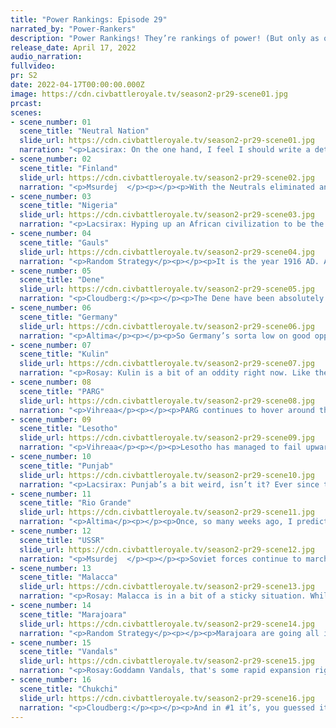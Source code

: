 ```yaml
---
title: "Power Rankings: Episode 29"
narrated_by: "Power-Rankers"
description: "Power Rankings! They’re rankings of power! (But only as of the instant of the end of the previous episode, as these are not meant to be future predictions!) Power Rankings!"
release_date: April 17, 2022
audio_narration:
fullvideo:
pr: S2
date: 2022-04-17T00:00:00.000Z
image: https://cdn.civbattleroyale.tv/season2-pr29-scene01.jpg
prcast:
scenes:
- scene_number: 01
  scene_title: "Neutral Nation"
  slide_url: https://cdn.civbattleroyale.tv/season2-pr29-scene01.jpg
  narration: "<p>Lacsirax: On the one hand, I feel I should write a detailed and emotional eulogy for the dogged Neutral Nation, an empire that truly lived up to their name throughout the entire game, only to be gradually eroded by their neighbours, outlasting so-called greater powers in the process. But like. I don’t want to waste a solid ten minutes work on that when I’m still pretty convinced they’ll be resurrected again. So, er, let’s call a moratorium on this one. It might be the last we see of Tsouharrisen, or it might just be another little holiday away from the action before a triumphant return.</p>"
- scene_number: 02
  scene_title: "Finland"
  slide_url: https://cdn.civbattleroyale.tv/season2-pr29-scene02.jpg
  narration: "<p>Msurdej  </p><p></p><p>With the Neutrals eliminated and the Gauls making peace, Finland finds itself at the bottom of the proverbial barrel. But good news Mannerheim, you have a new friend in the city state club! That’s literally all you can have going for you at the moment Finland fans.</p>"
- scene_number: 03
  scene_title: "Nigeria"
  slide_url: https://cdn.civbattleroyale.tv/season2-pr29-scene03.jpg
  narration: "<p>Lacsirax: Hyping up an African civilization to be the unbeatable titans of the game, only to see them fall in the final furlong, is a seasons-old CBR tradition. But Nigeria’s sudden fall from grace might be the most dramatic of all of them. These guys monopolized the top of the rankings for weeks, and until pretty recently too! What happened?</p><p></p><p>Well, the problems all started with the reset. Nigeria had fantastic stats right from the off, but by chance they lacked something that civs like the Marajoara and the Chukchi had: free space. Most of the nearby territory was useless Sahara, and with the Vandals and Lesotho both settling confidently they found themselves a bit contained early on. Still, that wouldn’t really have been an issue had they used their impressive tech and production leads to their advantage… but beyond a two-sided takedown of Zaire with Lesotho, they failed to successfully engage their neighbours until it was far too late. Instead they went for the same strategy they used in the first cycle - expand peacefully and turtle up to the modern era. But on this much smaller map, that wasn’t nearly as viable an option. Still, they could definitely have held out longer if they hadn’t surrendered their ENTIRE EMPIRE to the Vandals in a peace treaty. Welcome to the one-city club, Awolowo. I wouldn’t count on your stay here being that long.</p>"
- scene_number: 04
  scene_title: "Gauls"
  slide_url: https://cdn.civbattleroyale.tv/season2-pr29-scene04.jpg
  narration: "<p>Random Strategy</p><p></p><p>It is the year 1916 AD. All of Galia is occupied by the Vandals. All? Not exactly... two small inland villages of indomitable Gauls still hold out against the invaders. And life is not easy for the Vandal legionnaires who garrison the surrounding cities. In fact, they have recently had to sue for peace due to how badly they were getting beaten up constantly. Now the Vandals are normally really scary; they are a large empire that control the entire mediterranean as well as multiple colonian territories; and they're not totally incompetent at land warfare either: only just this part they succesfully conquered Nigeria. How do the Gauls do it? The answer is simple: magic potion, brewed by the druid Panoramix. It gives the Gauls superhuman strength and is why they are gaining 2 ranks, placing them above Finland and Nigeria (who, unlike the Gauls, decided to concentrate on science and technology instead of magic potion and were therefore unable to resist against the Vandal invasion)</p>"
- scene_number: 05
  scene_title: "Dene"
  slide_url: https://cdn.civbattleroyale.tv/season2-pr29-scene05.jpg
  narration: "<p>Cloudberg:</p><p></p><p>The Dene have been absolutely destroyed, decimated, rekt, whatever you want to call it. After losing several cities to the Chukchi in battle, they decided to give away six more in the peace treaty, apparently for fun, because to be honest they had fought the war to a stalemate and didn’t really need to do this. And looking at Rio Grande’s carpet immediately to the south, Thanadelthur is a sitting duck, and she might well be wearing pink and maroon sooner rather than later...</p>"
- scene_number: 06
  scene_title: "Germany"
  slide_url: https://cdn.civbattleroyale.tv/season2-pr29-scene06.jpg
  narration: "<p>Altima</p><p></p><p>So Germany’s sorta low on good opportunities right now.The Bulge gives them a good avenue for an initial strike into Russia, but that would require fighting against a strong technological and industrial disadvantage. The naval assault on Rio isn’t going anywhere with the Vandals in the way. The Vandals are *probably* not an option (look, I don’t estimate the Vandals, over or under). They could maybe finish off the Gauls for an extra two cities, which while not nothing, is less than they need. Still, the utter collapse of two powers puts Germany up two ranks. Chaos is a ladder, and survival can help one climb it even if one never does anything for oneself.</p>"
- scene_number: 07
  scene_title: "Kulin"
  slide_url: https://cdn.civbattleroyale.tv/season2-pr29-scene07.jpg
  narration: "<p>Rosay: Kulin is a bit of an oddity right now. Like there's no feasibly way I could see them getting eliminated anytime soon, but they sure aren't pushing past Australia anytime soon. It appears that Kulin has realized this too and has flipped to a state of communist isolationism. I imagine that the nation will continue to be this way until either Malacca or Marajoara get 2000s era navies and send a giant fleet to flip the continent. Damn my top 2 prediction for them is not looking good.</p>"
- scene_number: 08
  scene_title: "PARG"
  slide_url: https://cdn.civbattleroyale.tv/season2-pr29-scene08.jpg
  narration: "<p>Vihreaa</p><p></p><p>PARG continues to hover around the 9th place position, dropping one spot from last episode. This episode, they lost some ground in war with the USSR, but still retain almost all of their core. While PARG is in now way a weak nation, the growing consolidation of powers in the world puts them in a less than ideal position. With the undisputed most powerful nation to their east, and the consistently 5th strongest power to their west, PARG could likely be one of the first mid-tier powers that meet their end in this cycle 2.</p>"
- scene_number: 09
  scene_title: "Lesotho"
  slide_url: https://cdn.civbattleroyale.tv/season2-pr29-scene09.jpg
  narration: "<p>Vihreaa</p><p></p><p>Lesotho has managed to fail upwards this week, rising three ranks to their all time highest rank of 8th, despite losing more cities to Malacca on their eastern coast. As another mid tier power, the window that exists for empires like Lesotho to gain a realistic chance to win the game is closing. With two top tier powers as their primary neighbors in the Vandals and Malacca, Lesotho will need to finesse their way into a more favorable position if they want a chance to win it all.</p>"
- scene_number: 10
  scene_title: "Punjab"
  slide_url: https://cdn.civbattleroyale.tv/season2-pr29-scene10.jpg
  narration: "<p>Lacsirax: Punjab’s a bit weird, isn’t it? Ever since that disastrous war with Malacca, we’ve sort of been waiting for the next climactic event in their history - either a god-tier comeback, reclaiming the Chola core and/or devastating PARG… or being finished off by Malacca or the Chukchi. Instead, they’ve engaged in a few potshot border wars, taking the odd city here and there, building lots of wonders and keeping a healthy regional lead in tech (they’re currently third worldwide behind the Marajoara and, believe it or not, Lesotho). Stasis usually results in a gradual slide in the rankings for major powers, but with so much drama unfolding across the Cylinder Ranjit finds himself with a little boost up to 7th, the highest they’ve ranked since the war with Malacca.</p>"
- scene_number: 11
  scene_title: "Rio Grande"
  slide_url: https://cdn.civbattleroyale.tv/season2-pr29-scene11.jpg
  narration: "<p>Altima</p><p></p><p>Once, so many weeks ago, I predicted problems for the Big River because of their border with continental champion Marajoara, that bordering a superpower would limit their avenues of expansion, their growth. They needed to best and eat the Dene, who themselves had a superpower checking their potential. That didn’t happen. Now, Rio borders both the Chukchi and Marajoara. Scraps of Dene still live, so if Rio can take them and Chukchi pulls a similar stunt to a certain other big blue-ish Asian conqueror of North America from last mark and just doesn’t build units or unpuppet their NA holdings, I could see Rio pulling something off.</p>"
- scene_number: 12
  scene_title: "USSR"
  slide_url: https://cdn.civbattleroyale.tv/season2-pr29-scene12.jpg
  narration: "<p>Msurdej  </p><p></p><p>Soviet forces continue to march into PARG territory, albeit very slowly. The Urals hold the majority of the USSR army back, with the Soviets moving around and grabbing Samara. And while they’re interested in the east, Germany has been slowly making a line of citadels into the USSR. Wilhelm now has a straight line to Moscow, so Lenin will need to watch out in case a western sneak attack comes in.</p>"
- scene_number: 13
  scene_title: "Malacca"
  slide_url: https://cdn.civbattleroyale.tv/season2-pr29-scene13.jpg
  narration: "<p>Rosay: Malacca is in a bit of a sticky situation. While Malacca is totally in the position to make gains both into Kulin and Punjab, they have to play a nice balancing act of not alerting Chukchi that they are growing fast. At this stage of the game there are really only four nations that have even a fraction of a percent to win the game, those being Chukchi, Marajoara, the Vandals, and with a very slim chance if they fix their god awful production, Malacca. If Malacca does end up fixing its production issues however, the only way i could feasibly see them winning the game is a joint coalition on Chukchi that at the bare minimum involves Rio Grande and PARG or the USSR (depending on how their little conflict goes). Oh Malacca also got some colonies for a short time so theres that.</p>"
- scene_number: 14
  scene_title: "Marajoara"
  slide_url: https://cdn.civbattleroyale.tv/season2-pr29-scene14.jpg
  narration: "<p>Random Strategy</p><p></p><p>Marajoara are going all in on science generation, having beelined research labs. With Nigeria going down, there is nobody left to contest them in the science race, so are now 7 techs ahead of 2nd place. They are currently the only civ of the entire cylinder to have working planes and battleships. Marajoara is no stranger to the science rush: after all, they conquered half of south america using that strategy in cycle 1. What they need to do is convert their science lead into territory. So that means building those planes and battleships and using them on either Lesotho or Rio Grande. With the Chukchi and Vandals becoming proper multi-continental superpowers (meaning more than just a few colonies on other continents), Marajoara need to do the same.</p><p></p>"
- scene_number: 15
  scene_title: "Vandals"
  slide_url: https://cdn.civbattleroyale.tv/season2-pr29-scene15.jpg
  narration: "<p>Rosay:Goddamn Vandals, that's some rapid expansion right there. During this part the Vandals made the formerly top placing and potential game winning Nigeria and turned them into a goddamn joke. While the number one pick is obviously by a large margin and that cannot really be contested, I, along with most of my fellow power rankers and power rankettes, feel that the Vandals are the clear runner ups. While i can obviously not speak for all of us I feel like there are two major reasons for this, the first of which being the Vandal's neighbors. All of the Vandals neighbors except for maybe the soviets really have no chance at standing the test of time, while Marajoara and Malacca clearly at least have some form of neighboring competition. The other being that the vandals are clearly acting on their advantageous position by using their massive army to bully their neighbors into becoming the one nation that probably wont beat, but at least will give Chukchi something to worry about at night if the Vandals expand with grace. Speaking of which:</p>"
- scene_number: 16
  scene_title: "Chukchi"
  slide_url: https://cdn.civbattleroyale.tv/season2-pr29-scene16.jpg
  narration: "<p>Cloudberg:</p><p></p><p>And in #1 it’s, you guessed it, the Chukchi again, as their streak of total dominance continues unabated. At the moment, Chukchi’s stats are about as good as #2 Malacca and #3 Marajoara put together, which raises serious concerns about how the hell anyone is going to beat them. Of course, that’s only concerning if you’re not a Chukchi stan. In which case you’ll be thrilled with Lawtiliwadlin’s evisceration of the Dene this episode, which probably just made him the top power in North America as well as Asia. </p>"
---
```

